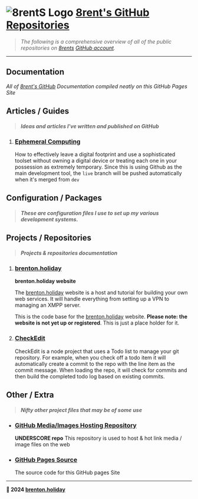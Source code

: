 # ![8rentS Logo](https://raw.githubusercontent.com/8rents/_/i/h1/jimi.png) [8rent's GitHub Repositories](https://github.com/8rentS)

> *The following is a comprehensive overview of all of the public repositories on [8rents](https://github.com/8rentS) [GitHub account](https://github.com/8rents?tab=repositories).*

---

## Documentation

 *All of [8rent's GitHub](https://github.com/8rentS) Documentation compiled neatly on this GitHub Pages Site*

## Articles / Guides

> #### *Ideas and articles I've written and published on GitHub*

1. ### [Ephemeral Computing](#)

   How to effectively leave a digital footprint and use a sophisticated toolset without owning a digital device or treating each one in your possession as extremely temporary. Since this is using Github as the main development tool, the `live` branch will be pushed automatically when it's merged from `dev` 

## Configuration / Packages

> #### *These are configuration files I use to set up my various development systems.*

## Projects / Repositories

> #### *Projects & repositories documentation*

1. ### [brenton.holiday](brenton.holiday/)

   __brenton.holiday website__    

   The [brenton.holiday](#) website is a host and tutorial for building your own web services. It will handle everything from setting up a VPN to managing an XMPP server.   

   This is the code base for the [brenton.holiday](#) website. __Please note: the website is not yet up or registered__. This is just a place holder for it. 

2. ### [CheckEdit](checkedit/)

   CheckEdit is a node project that uses a Todo list to manage your git repository. For example, when you check off a todo item it will automatically create a commit to the repo with the line item as the commit message. When loading the repo, it will check for commits and then build the completed todo log based on existing commits. 

## Other / Extra

> #### *Nifty other project files that may be of some use*

- ### [GitHub Media/Images Hosting Repository](/_)

  **UNDERSCORE repo**
  This repository is used to host & hot link media / image files on the web

- ### [GitHub Pages Source](https://8rents.github.io/8rentS.github.io)

  The source code for this GitHub pages Site

---

**🤍 2024 [brenton.holiday](https://brenton.holiday)**